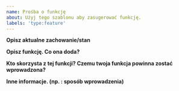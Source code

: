 ```yaml
---
name: Prośba o funkcję
about: Użyj tego szablonu aby zasugerować funkcję.
labels: 'type:feature'
---
```


**Opisz aktualne zachowanie/stan**

**Opisz funkcję. Co ona doda?**

**Kto skorzysta z tej funkcji? Czemu twoja funkcja powinna zostać wprowadzona?**

**Inne informacje. (np. : sposób wprowadzenia)**
